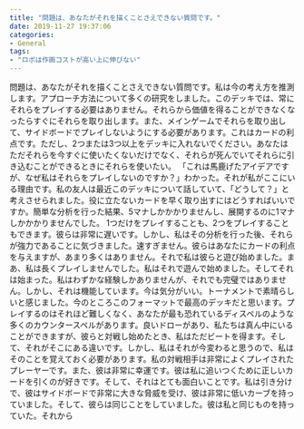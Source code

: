 ```yaml
---
title: "問題は、あなたがそれを描くことさえできない質問です。"
date: 2019-11-27 19:37:06
categories:
- General
tags:
- "ロボは作画コストが高い上に伸びない"
---
```


問題は、あなたがそれを描くことさえできない質問です。私は今の考え方を推測します。アプローチ方法について多くの研究をしました。このデッキでは、常にそれらをプレイする必要はありません。それらから価値を得ることができなくなったらすぐにそれらを取り出します。また、メインゲームでそれらを取り出して、サイドボードでプレイしないようにする必要があります。これはカードの利点です。ただし、2つまたは3つ以上をデッキに入れないでください。あなたはただそれらを今すぐに使いたくないだけでなく、それらが死んでいてそれらに引き込むことができるときにそれらを使いたい。 「これは馬鹿げたアイデアですが、なぜ私はそれらをプレイしないのですか？」わかった。それが私がここにいる理由です。私の友人は最近このデッキについて話していて、「どうして？」と考えさせられました。役に立たないカードを早く取り出すにはどうすればいいですか。簡単な分析を行った結果、5マナしかかかりませんし、展開するのに1マナしかかかりませんでした。 1つだけをプレイすることも、2つをプレイすることもできます。彼らは非常に遅いです。しかし、私はその分析を行った後、それらが強力であることに気づきました。速すぎません。彼らはあなたにカードの利点を与えますが、あまり多くはありません。それで私は彼らと遊び始めました。まあ、私は長くプレイしませんでした。私はそれで遊んで始めました。そしてそれは始まった。私はわずかな経験しかありませんが、それでも完璧ではありません。しかし、それは機能しています。今は気分がいい。トーナメントで素晴らしいと感じました。今のところこのフォーマットで最高のデッキだと思います。プレイするのはそれほど難しくなく、あなたが最も恐れているディスペルのような多くのカウンタースペルがあります。良いドローがあり、私たちは真ん中にいることができますが、彼らと対戦し始めたとき、私はただビートを得ます。そして、それがそこにある違いです。しかし、私はそれが今変わると思うので、私はそのことを覚えておく必要があります。私の対戦相手は非常によくプレイされたプレーヤーです。また、彼は非常に幸運です。彼は私に追いつくために正しいカードを引くのが好きです。そして、それはとても面白いことです。私は引き分けで、彼はサイドボードで非常に大きな脅威を受け、彼は非常に低いカーブを持っていました。そして、彼らは同じことをしていました。彼は私と同じものを持っていた。それから
